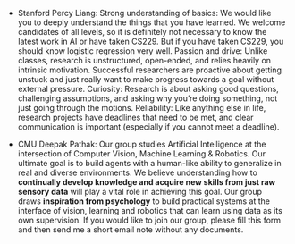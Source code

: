 - Stanford Percy Liang: Strong understanding of basics: We would like you to deeply understand the things that you have learned.  We welcome candidates of all levels, so it is definitely not necessary to know the latest work in AI or have taken CS229.  But if you have taken CS229, you should know logistic regression very well.
Passion and drive: Unlike classes, research is unstructured, open-ended, and relies heavily on intrinsic motivation.  Successful researchers are proactive about getting unstuck and just really want to make progress towards a goal without external pressure.
Curiosity: Research is about asking good questions, challenging assumptions, and asking why you’re doing something, not just going through the motions.
Reliability: Like anything else in life, research projects have deadlines that need to be met, and clear communication is important (especially if you cannot meet a deadline).

- CMU Deepak Pathak: Our group studies Artificial Intelligence at the intersection of Computer Vision, Machine Learning & Robotics. Our ultimate goal is to build agents with a human-like ability to generalize in real and diverse environments. We believe understanding how to **continually develop knowledge and acquire new skills from just raw sensory data** will play a vital role in achieving this goal. Our group draws **inspiration from psychology** to build practical systems at the interface of vision, learning and robotics that can learn using data as its own supervision. If you would like to join our group, please fill this form and then send me a short email note without any documents.
